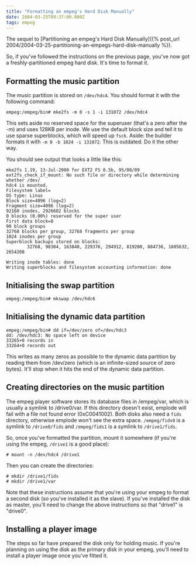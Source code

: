 ```yaml
---
title: "Formatting an empeg's Hard Disk Manually"
date: 2004-03-25T09:37:00.000Z
tags: empeg
---
```

The sequel to [Partitioning an empeg's Hard Disk Manually]({% post_url 2004/2004-03-25-partitioning-an-empegs-hard-disk-manually %}).

So, if you've followed the instructions on the previous page, you've now got a freshly-partitioned empeg hard disk. It's time to format it.

## Formatting the music partition

The music partition is stored on `/dev/hdc4`. You should format it with the following command:

```
empeg:/empeg/bin# mke2fs -m 0 -s 1 -i 131072 /dev/hdc4
```

This sets aside no reserved space for the superuser (that's a zero after the -m) and uses 128KB per inode. We use the default block size and tell it to use sparse superblocks, which will speed up `fsck`.
Aside: the builder formats it with `-m 0 -b 1024 -i 131072`. This is outdated. Do it the other way.

You should see output that looks a little like this:

```
mke2fs 1.19, 13-Jul-2000 for EXT2 FS 0.5b, 95/08/09
ext2fs_check_if_mount: No such file or directory while determining whether /dev/
hdc4 is mounted.
Filesystem label=
OS type: Linux
Block size=4096 (log=2)
Fragment size=4096 (log=2)
92160 inodes, 2926602 blocks
0 blocks (0.00%) reserved for the super user
First data block=0
90 block groups
32768 blocks per group, 32768 fragments per group
1024 inodes per group
Superblock backups stored on blocks:
        32768, 98304, 163840, 229376, 294912, 819200, 884736, 1605632, 2654208

Writing inode tables: done
Writing superblocks and filesystem accounting information: done
```

## Initialising the swap partition

```
empeg:/empeg/bin# mkswap /dev/hdc6
```

## Initialising the dynamic data partition

```
empeg:/empeg/bin# dd if=/dev/zero of=/dev/hdc3
dd: /dev/hdc3: No space left on device
33265+0 records in
33264+0 records out
```

This writes as many zeros as possible to the dynamic data partition by reading them from /dev/zero (which is an infinite-sized source of zero bytes). It'll stop when it hits the end of the dynamic data partition.

## Creating directories on the music partition

The empeg player software stores its database files in /empeg/var, which is usually a symlink to /drive0/var. If this directory doesn't exist, emplode will fail with a file not found error (0xC0041002). Both disks also need a `fids` directory, otherwise emplode won't see the extra space. `/empeg/fids0` is a symlink to `/drive0/fids` and `/empeg/fids1` is a symlink to `/drive1/fids`.

So, once you've formatted the partition, mount it somewhere (if you're using the empeg, `/drive1` is a good place):

```
# mount -n /dev/hdc4 /drive1
```

Then you can create the directories:

```
# mkdir /drive1/fids
# mkdir /drive1/var
```

Note that these instructions assume that you're using your empeg to format a second disk (so you've installed it as the slave). If you've installed the disk as master, you'll need to change the above instructions so that "drive1" is "drive0".

## Installing a player image

The steps so far have prepared the disk only for holding music. If you're planning on using the disk as the primary disk in your empeg, you'll need to install a player image once you've fitted it.
